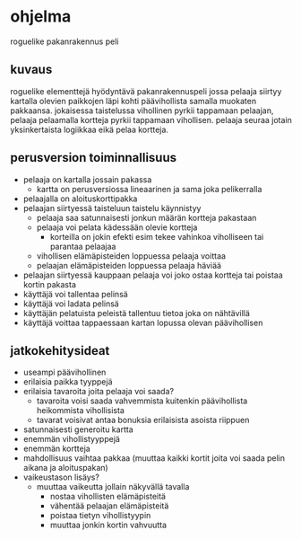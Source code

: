# ohjelma
roguelike pakanrakennus peli
## kuvaus
roguelike elementtejä hyödyntävä pakanrakennuspeli jossa pelaaja siirtyy kartalla olevien paikkojen läpi kohti päävihollista samalla muokaten pakkaansa. jokaisessa taistelussa vihollinen pyrkii tappamaan pelaajan, pelaaja pelaamalla kortteja pyrkii tappamaan vihollisen. pelaaja seuraa jotain yksinkertaista logiikkaa eikä pelaa kortteja. 
## perusversion toiminnallisuus
- pelaaja on kartalla jossain pakassa
    - kartta on perusversiossa lineaarinen ja sama joka pelikerralla
- pelaajalla on  aloituskorttipakka
- pelaajan siirtyessä taisteluun taistelu käynnistyy
    - pelaaja saa satunnaisesti jonkun määrän kortteja pakastaan
    - pelaaja voi pelata kädessään olevie kortteja
        - korteilla on jokin efekti esim tekee vahinkoa viholliseen tai parantaa pelaajaa
    - vihollisen elämäpisteiden loppuessa pelaaja voittaa
    - pelaajan elämäpisteiden loppuessa pelaaja häviää
- pelaajan siirtyessä kauppaan pelaaja voi joko ostaa kortteja tai poistaa kortin pakasta
- käyttäjä voi tallentaa pelinsä
- käyttäjä voi ladata pelinsä
- käyttäjän pelatuista peleistä tallentuu tietoa joka on nähtävillä
- käyttäjä voittaa tappaessaan kartan lopussa olevan päävihollisen
## jatkokehitysideat
- useampi päävihollinen
- erilaisia paikka tyyppejä
- erilaisia tavaroita joita pelaaja voi saada?
    - tavaroita voisi saada vahvemmista kuitenkin päävihollista heikommista vihollisista
    - tavarat voisivat antaa bonuksia erilaisista asoista riippuen
- satunnaisesti generoitu kartta
- enemmän vihollistyyppejä
- enemmän kortteja
- mahdollisuus vaihtaa pakkaa (muuttaa kaikki kortit joita voi saada pelin aikana ja aloituspakan)
- vaikeustason lisäys?
    - muuttaa vaikeutta jollain näkyvällä tavalla
        - nostaa vihollisten elämäpisteitä
        - vähentää pelaajan elämäpisteitä
        - poistaa tietyn vihollistyypin 
        - muuttaa jonkin kortin vahvuutta